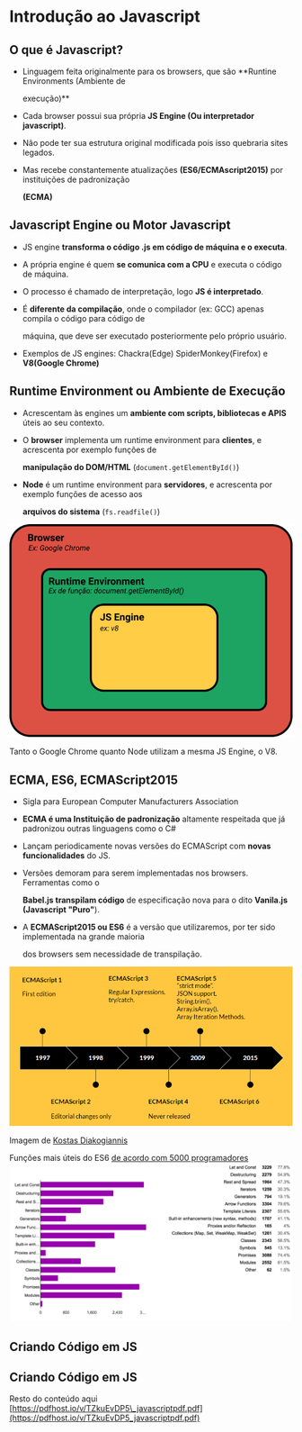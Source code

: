 # Introdução ao Javascript

## O que é Javascript?

* Linguagem feita originalmente para os browsers, que são \*\*Runtine Environments \(Ambiente de

  execução\)\*\*

* Cada browser possui sua própria **JS Engine \(Ou interpretador javascript\)**.
* Não pode ter sua estrutura original modificada pois isso quebraria sites legados.
* Mas recebe constantemente atualizações **\(ES6/ECMAscript2015\)** por instituições de padronização

  **\(ECMA\)**

## Javascript Engine ou Motor Javascript

* JS engine **transforma o código .js em código de máquina e o executa**.
* A própria engine é quem **se comunica com a CPU** e executa o código de máquina.
* O processo é chamado de interpretação, logo **JS é interpretado**.
* É **diferente da compilação**, onde o compilador \(ex: GCC\) apenas compila o código para código de

  máquina, que deve ser executado posteriormente pelo próprio usuário.

* Exemplos de JS engines: Chackra\(Edge\) SpiderMonkey\(Firefox\) e **V8\(Google Chrome\)**

## Runtime Environment ou Ambiente de Execução

* Acrescentam às engines um **ambiente com scripts, bibliotecas e APIS** úteis ao seu contexto.
* O **browser** implementa um runtime environment para **clientes**, e acrescenta por exemplo funções de

  **manipulação do DOM/HTML** \(`document.getElementById()`\)

* **Node** é um runtime environment para **servidores**, e acrescenta por exemplo funções de acesso aos

  **arquivos do sistema** \(`fs.readfile()`\)

![Runtime Environment](../../.gitbook/assets/js_intro_img1.png)

Tanto o Google Chrome quanto Node utilizam a mesma JS Engine, o V8.

## ECMA, ES6, ECMAScript2015

* Sigla para European Computer Manufacturers Association
* **ECMA é uma Instituição de padronização** altamente respeitada que já padronizou outras linguagens como o C\#
* Lançam periodicamente novas versões do ECMAScript com **novas funcionalidades** do JS. 
* Versões demoram para serem implementadas nos browsers. Ferramentas como o

  **Babel.js transpilam código** de especificação nova para o dito **Vanila.js \(Javascript "Puro"**\).

* A **ECMAScript2015 ou ES6** é a versão que utilizaremos, por ter sido implementada na grande maioria

  dos browsers sem necessidade de transpilação.

![Ecmascript](../../.gitbook/assets/js_intro_img2.png)

Imagem de [Kostas Diakogiannis](https://www.goconqr.com/c/64835/course_modules/108563-es6-next-generation-javascript)

Funções mais úteis do ES6 [de acordo com 5000 programadores](https://ponyfoo.com/articles/javascript-developer-survey-results) ![Ecmascript functions](../../.gitbook/assets/js_intro_img3.png)

## Criando Código em JS

## Criando Código em JS

Resto do conteúdo aqui [https://pdfhost.io/v/TZkuEvDP5\_javascriptpdf.pdf](https://pdfhost.io/v/TZkuEvDP5_javascriptpdf.pdf)

